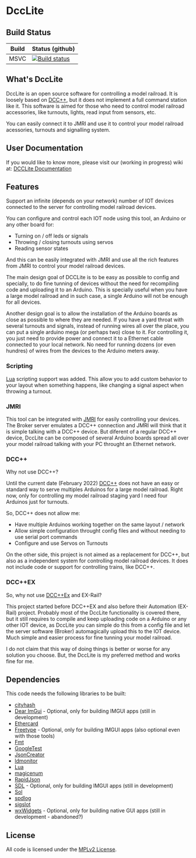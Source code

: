 # DccLite

## Build Status

| Build | Status (github) |
|-------|-----------------|
| MSVC  | [![Build status](https://ci.appveyor.com/api/projects/status/vk4a1wgr532h5nlc/branch/master?svg=true)](https://ci.appveyor.com/project/bcsanches/dcclite/branch/master)|

## What's DccLite

DccLite is an open source software for controlling a model railroad. It is loosely based on [DCC++][6], but it does not implement a full command station like it. This software is aimed for those who need to control model railroad accessories, like turnouts, lights, read input from sensors, etc.

You can easily connect it to JMRI and use it to control your model railroad acessories, turnouts and signalling system.

## User Documentation

If you would like to know more, please visit our (working in progress) wiki at: [DCCLite Documentation](https://github.com/bcsanches/DCCLite/wiki)

## Features
Support an infinite (depends on your network) number of IOT devices connected to the server for controlling model railroad devices.

You can configure and control each IOT node using this tool, an Arduino or any other board for:
- Turning on / off leds or signals
- Throwing / closing turnouts using servos
- Reading sensor states

And this can be easily integrated with JMRI and use all the rich features from JMRI to control your model railroad devices. 

The main design goal of DCCLite is to be easy as possible to config and specially, to do fine tunning of devices without the need for recompiling code and uploading it to an Arduino. This is specially useful when you have a large model railroad and in such case, a single Arduino will not be enough for all devices. 

Another design goal is to allow the installation of the Arduino boards as close as possible to where they are needed. If you have a yard throat with several turnouts and signals, instead of running wires all over the place, you can put a single arduino mega (or perhaps two) close to it. For controlling it, you just need to provide power and connect it to a Ethernet cable connected to your local network. No need for running dozens (or even hundres) of wires from the devices to the Arduino meters away.

### Scripting

[Lua][16] scripting support was added. This allow you to add custom behavior to your layout when something happens, like changing a signal aspect when throwing a turnout. 

### JMRI

This tool can be integrated with [JMRI][12] for easily controlling your devices. The Broker server emulates a DCC++ connection and JMRI will think that it is simple talking with a DCC++ device. But diferent of a regular DCC++ device, DccLite can be composed of several Arduino boards spread all over your model railroad talking with your PC throught an Ethernet network.  

### DCC++

Why not use DCC++?

Until the current date (February 2022) [DCC++][14] does not have an easy or standard way to serve multiples Arduinos for a large model railroad. Right now, only for controlling my model railroad staging yard I need four Arduinos just for turnouts.

So, DCC++ does not allow me:
- Have multiple Arduinos working together on the same layout / network
- Allow simple configuration throught config files and without needing to use serial port commands
- Configure and use Servos on Turnouts

On the other side, this project is not aimed as a replacement for DCC++, but also as a independent system for controlling model railroad devices. It does not include code or support for controlling trains, like DCC++.

### DCC++EX

So, why not use [DCC++Ex][13] and EX-Rail?

This project started before DCC++EX and also before their Automation (EX-Rail) project. Probably most of the DccLite functionality is covered there, but it still requires to compile and keep uploading code on a Arduino or any other IOT device, as DccLite you can simple do this from a config file and let the server software (Broker) automagically upload this to the IOT device. Much simple and easier process for fine tunning your model railroad.

I do not claim that this way of doing things is better or worse for any solution you choose. But, the DccLite is my preferred method and works fine for me.

## Dependencies

This code needs the following libraries to be built:

- [cityhash][18]
- [Dear ImGui][20] - Optional, only for building IMGUI apps (still in development)
- [Ethercard][8]
- [Freetype][21] - Optional, only for building IMGUI apps (also optional even with those tools)
- [Fmt][3]
- [GoogleTest][9]
- [JsonCreator][2]
- [ldmonitor][7]
- [Lua][16]
- [magicenum][10]
- [RapidJson][1]
- [SDL][19] - Optional, only for building IMGUI apps (still in development)
- [Sol][17]
- [spdlog][4]
- [sigslot][15]
- [wxWidgets][11] - Optional, only for building native GUI apps (still in development - abandoned?)
 
## License

All code is licensed under the [MPLv2 License][5].

[1]: https://github.com/Tencent/rapidjson/
[2]: https://github.com/bcsanches/JsonCreator
[3]: https://github.com/fmtlib/fmt
[4]: https://github.com/gabime/spdlog
[5]: https://choosealicense.com/licenses/mpl-2.0/
[6]: https://sites.google.com/site/dccppsite/
[7]: https://github.com/bcsanches/ldmonitor
[8]: https://github.com/njh/EtherCard
[9]: https://github.com/google/googletest
[10]: https://github.com/Neargye/magic_enum
[11]: https://github.com/wxWidgets/wxWidgets
[12]: https://www.jmri.org/
[13]: https://dcc-ex.com/
[14]: https://github.com/DccPlusPlus/BaseStation/wiki
[15]: https://github.com/palacaze/sigslot
[16]: http://www.lua.org/
[17]: https://github.com/ThePhD/sol2
[18]: https://github.com/google/cityhash
[19]: https://github.com/libsdl-org/SDL
[20]: https://github.com/ocornut/imgui
[21]: https://freetype.org/
